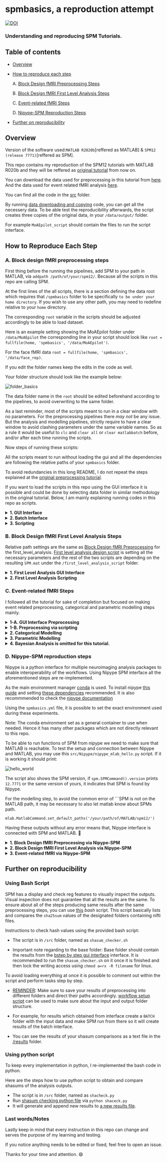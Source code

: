 # spmbasics, a reproduction attempt


[![DOI](https://zenodo.org/badge/784344321.svg)](https://zenodo.org/doi/10.5281/zenodo.10953222)
### Understanding  and reproducing SPM Tutorials.

<Project description>
  
## Table of contents

   * [Overview](#Overview)


   * [How to reproduce each step](#How-to-reproduce-each-step)

      A. [Block Design fMRI Preprocessing Steps](#a-block-design-fmri-preprocessing-steps)
      
      B. [Block Design fMRI First Level Analysis Steps](#b-block-design-fmri-first-level-analysis-steps)

      C. [Event-related fMRI Steps](#c-event-related-fmri-steps)

      D. [Nipype-SPM Reproduction Steps](#d-nipype-spm-reproduction-steps)

   * [Further on reproducibility](#Further-on-reproducibility)

## Overview


Version of the software used:```MATLAB R2020b```[reffered as MATLAB] & ```SPM12 (release 7771)```[reffered as SPM].

This repo contains my reproduction of the SPM12 tutorials with MATLAB R020b and they will be reffered as [original tutorial](https://www.fil.ion.ucl.ac.uk/spm/docs/tutorials/fmri/block/) from now on. 

You can download the data used for preprocessing in this tutorial from [here](https://www.fil.ion.ucl.ac.uk/spm/download/data/MoAEpilot/MoAEpilot.bids.zip). And the data used for event related fMRI analysis [here](https://www.fil.ion.ucl.ac.uk/spm/download/data/face_rep/face_rep.zip). 

You can find all the code in the [src](src) folder.

By running [data downloading and copying](src/workflowsetup.py) code, you can get all the necessery data. To be able test the reproducibility afterwards, the script creates three copies of the original data, in your ```/data/output/``` folder. 

For example ```MoAEpilot_script``` should contain the files to run the script interface.

## How to Reproduce Each Step

### A. Block design fMRI preprocessing steps 

First thing before the running the pipelines, add SPM to your path in MATLAB, via ```addpath /path/of/your/spm12/```. Because  all the scripts in this repo are calling SPM.

At the first lines of the all scripts, there is a section defining the data root which requires that ```/spmbasics``` folder to be specifically ```to be under your home directory```. If you wish to use any other path, you may need to redefine relative to your ```home``` directory. 

The corresponding ```root``` variable in the scripts should be adjusted accordingly to be able to load dataset.

Here is an example setting showing the MoAEpilot folder under  ```/data/MoAEpilot``` the corresponding line in your script should look like ```root = fullfile(home, 'spmbasics', '/data/MoAEpilot')```. 

For the face fMRI data ```root = fullfile(home, 'spmbasics', '/data/face_rep)```.

If you edit the folder names keep the edits in the code as well. 

Your folder structure should look like the example below:

![folder_basics](/figures/folder_basics.png)

 
The data folder name in the  ```root``` should be edited beforehand according to the pipelines, to avoid overwriting to the same folder. 

As a last reminder,  most of the scripts meant to run in a clear window with no parameters. For the preprocessing pipelines there *may not* be any issue. But the analysis and modelling pipelines, strictly require to have a clear window to avoid clashing parameters under the same variable names. So as a rule it would be useful to ```clc``` and ```clear all``` or ```clear matlabbatch``` before, and/or after each time running the scripts.


Now steps of running these scripts:

All the scripts meant to run without loading the gui and all the dependencies are following the relative paths of your  ```spmbasics``` folder. 

To avoid redundancies in this long README, I do not repeat the steps explained at the [original preprocessing tutorial](https://www.fil.ion.ucl.ac.uk/spm/docs/tutorials/fmri/block/preprocessing/realignment/).

If you want to load the scripts in this repo using the GUI interface it is possible and could be done by selecting data folder in similar methodology in the original tutorial.
Below, I am mainly explaining running codes in this repo as scripts.


<details>

<summary><strong> 1. GUI Interface </strong></summary>

<!--#### 1. GUI Interface:-->
 
 All the, ```.m``` files in the folder ```src/batch_step``` and they must be run subsequently. 
  1. Load and run [realignment_batch.m](src/batch_step/realignment_batch.m) first.
  Then run the script. It should produce a file starting with ```mean``` and ```r```. 
  2. Then run [slice timing_batch.m](src/batch_step/slice_timing_batch.m) 
      Run the script. It should produce a file starting with and ```ar```. 
  3. Follow by [coregistration_batch.m](src/batch_step/coregistration_batch.m).  Run the script and your anatomical images now be coregistered to the ```mean``` that we obtained at the realignment step. That means the header of the anatomical file changed after this step. 
  4. Continue by running [segmentation_batch.m](src/batch_step/segmentation_batch.m)
      Segmentation script produce different segmentations and the deformation field ```y_sub-01_T1w.nii```  in the ```/anat/``` folder according to the predefined tissue probability maps. 
   5. Load and run [normalization_batch.m](src/batch_step/normalisation_batch.m) 
      This script produces files starting with ```war```
   6. Lastly [smoothing_batch.m](src/batch_step/smoothing_batch.m) This script produces the files starting with ```s``` and at the end in the ```/func``` folder there must be a version of the subject file starting with ```swar```
</details>

<details>
<summary><strong> 2. Batch Interface </strong></summary>   

<!-- #### 2. Batch Interface -->

 For the Batch interface inside ```/batch``` folder ```preprocessing_batch_job.m``` should be run. 
 *  If you want to follow the GUI, steps below:
     1. Load the [batch interface GUI](src/batch/preprocessing_batch.m) at the first step of the Batch interface ```Realign: Estimate &Reslice ``` select your data by specifiying  ```Data> Session```. And the rest is the same with the [tutorial](https://www.fil.ion.ucl.ac.uk/spm/docs/tutorials/fmri/block/preprocessing/batch/).

     2. The rest of the script should run automatically using the relative paths of your data.

* If it does not work, follow the steps in the [original preprocessing tutorial](https://www.fil.ion.ucl.ac.uk/spm/docs/tutorials/fmri/block/preprocessing/batch/) to define paths of your anatomical data.

</details>

<details>
<summary><strong> 3. Scripting </strong></summary>

<!-- #### 3. For scripting --> 

 * To be able to run the scripting, in ```/script``` folder, ```/preprocessing_script_job.m``` is the main file and it should be run.
   * In this tutorial I only edited and used  ```preprocessing_script_job.m``` solely.
   
   * NOTE: In the ideal setting, ```preprocessing_script.m``` controls the job of [preprocessing_script_job.m](src/preprocessing_job.m), but currently ```preprocessing_script.m``` is redundant so does not exist in this repo.
   
</details>

### B. Block Design fMRI First Level Analysis Steps

Relative path settings are the same as [Block Design fMRI Preprocessing](Block_Design_fMRI_Preprocessing) for the first_level_analysis. [First level analysis design script](src/first_level_analysis_script/first_level_script_spec.m) is setting all the necessary parameters and the rest of the two scripts are depending on the resulting ```SPM.mat``` under the ```/first_level_analysis_script``` folder.

<details> 

<summary><strong> 1. First Level Analysis GUI Interface </strong></summary>

<!-- #### 1. GUI Interface: -->

* Run ```first_level_specification_gui.m``` firstly it will form the ```SPM.mat``` file at the ```/first_level_analysis_gui``` folder. 
* And then run ```first_level_estimation_gui.m```
* To be able to obtain the T staticstics and perform inference and rendering, [original first level analysis tutorial](https://www.fil.ion.ucl.ac.uk/spm/docs/tutorials/fmri/block/modelling/block_design/) should be followed. 
* At the end, it is possible to get a rendered figure showing activations: ![gui_figure](figures/FIRST_LEVEL/first_level_gui_render.png)
</details>

<details>
<summary> <strong> 2. First Level Analysis Scripting </strong></summary>

<!-- #### 2. Scripting:-->

* All the scripts should be loaded subsequently,
         
   1. ```first_level_specification_script.m``` produces the ```SPM.mat file in the ```first_level_specification_script``` folder. The following scripts are taking this file as an input.
   2. The ```first_level_estimation_script.m``` does the GLM estimation.
   3. ```first_level_inference_script.m``` does the rendering. Calculates the estimation parameters and the T level statistics.
   
Resulting render can be seen here : ![script_figure](figures/FIRST_LEVEL/first_level_script_render.png)

</details>   


### C. Event-related fMRI Steps

I followed all the tutorial for sake of completion but focused on making event related preprocessing, categorical and parametric modelling steps mainly. 

<details>

<summary> <strong> 1-A. GUI Interface Preprocessing </strong> </summary>

<!-- #### 1. Preprocessing -->
 
This part is following exact steps of the [original tutorial](https://www.fil.ion.ucl.ac.uk/spm/docs/tutorials/fmri/event/preprocessing/). All the code files exported from the saved ```mat``` files.

 *   All the, ```.m``` files in the folder ```src/event_related_gui/preprocessing``` and they must be run subsequently. 
      1. Load & run [realign.m](src/event_related_gui/preprocessing/realign.m) first. 
      Then run the script. It should produce a file starting with ```mean``` and ```r```. 
      
      2. Then run [slice timing.m](src/event_related_gui/preprocessing/slice_timing.m) 
      Run the script. It should produce a file starting with and ```ar```. 

      3. Follow it by [coreg.job.m](src/event_related_gui/preprocessing/coreg.job.m).  Run the script and your anatomical images now be coregistered to the ```mean``` that we obtained at the realignment step. 
      4. Continue by running [segmentat.m](src/event_related_gui/preprocessing/segment.m)
      Segmentation script produce different segmentations and the deformation field, in the ```/anat/``` folder according to the predefined tissue probability maps. 
      5. Run [normalise.m](src/event_related_gui/preprocessing/normalise.m) 
      This script produces files starting with ```war```
      6. Lastly [smooth.m](src/event_related_gui/preprocessing/smooth.m)
      This script produces the files starting with ```s``` and at the end in the ```/func``` folder there must be a version of the subject file starting with ```swar```

</details>

<details>
<summary><strong> 1-B. Preprocessing via scripting </strong></summary>
 
Run ```src/event_related_script/event_related_preprocessing_script.m```. And it should produce the exact same files with the gui interface in one step.

</details>

<details>

<summary><strong> 2. Categorical Modelling </strong></summary>

As a start, make sure that the file containing stimulus onset times in the dataset folder named ```sots.mat```  is loaded in the workspace. The scripting file is automatically loading it. 

<!--#### 2. Categorical Modeliing -->
 <details>

 <summary><strong>GUI Interface:</strong></summary>

In ```src/event_related_gui/categorical``` folder,
Firstly run ```categorical_spec.m```  firstly it will form the ```SPM.mat``` file, at the ```/event_related_gui``` folder. And then run ```categorical_est.job.m``` to do model estimation.

The further steps about the inference of the results is on the [event related tutorial page](https://www.fil.ion.ucl.ac.uk/spm/docs/tutorials/fmri/event/categorical/).

The figure highlighting the fstatistics can be seen here : ![ergui_figure](figures/EVENT_RELATED/er_fstat_gui.png)

 </details>

 <details>

 <summary><strong>Scripting:</strong></summary>

Run ```src/event_related_script/categorical_modelling.m```. 

It produces same result with the gui interface.

Resulting sample figure can be seen here : ![erscript_figure](figures/EVENT_RELATED/er_fstat_sc.png)
 </details>

</details>

<details>

<summary><strong> 3. Parametric Modelling  </strong></summary>

Similar to the categorical modelling,  ```sots.mat```   is necessary to be loaded in the workspace. 
<!--#### 3. Parametric Modelling-->
<details>

<summary><strong>GUI interface:</summary></strong>
   
Run ```parametric_spec.m```  firstly it will form the ```SPM.mat``` file at the ```/event_related_gui``` folder. And then run ```parametric_est.job.m```

The section describing inference steps to obtain the figure is on the [original event related tutorial](https://www.fil.ion.ucl.ac.uk/spm/docs/tutorials/fmri/event/parametric/).  
 
 Parametric lag effect can be seen like in this figure : ![eventlag_figure](figures/EVENT_RELATED/famouslag_gui.png)
 </details>

 <details>
 
 <summary><strong>Scripting:</strong></summary>

Run ```src/event_related_script/parametric_modelling.m```. It produces same result with the gui interface in single step.

Resulting figure is here : 
![eventlagsc_figure](figures/EVENT_RELATED/famouslag_sc.png)
 
 </details>

</details>


<details>

<summary> <strong>  4. Bayesian Analysis is omitted for this tutorial. </strong> </summary>
 

<!--#### 4. Bayesian Analysis-->

* Run ```bayesian_spec.m```  firstly it will form the ```SPM.mat``` file at the ```/event_related_gui``` folder. And then run ```bayesian_est.job.m```.

The inference should be followed at the [original event related tutorial](https://www.fil.ion.ucl.ac.uk/spm/docs/tutorials/fmri/event/bayesian/).

</details>

### D. Nipype-SPM reproduction steps

Nipype is a python interface for multiple neuroimaging analysis packages to enable interoperability of the workflows. Using Nipype SPM interface all the aforementioned steps are re-implemented. 

As the main environment manager [conda](https://conda.io/projects/conda/en/latest/index.html) is used. 
To install nipype [this guide](https://miykael.github.io/nipype_tutorial/notebooks/resources_installation.html) and setting [these dependencies](http://miykael.github.io/nipype-beginner-s-guide/installation.html#download-and-install-interfaces) recommended. It is also recommmended to check the [nipype documentation](https://nipype.readthedocs.io/en/latest/users/install.html)

Using the ```spmbasics.yml``` file,  it is possible to set the  exact environment used during these experiments. 

Note: The conda environment set as a general container to use when needed. Hence it has many other packages which are not directly relevant to this repo.


To be able to run functions of SPM from nipype we need to make sure that MATLAB is reachable. To test the setup and connection between Nipype and MATLAB, you may use this ```src/Nipype/nipype_mlab_hello.py``` script. If it is working it should print:

![hello_world](figures/nipype_hello.png)

The script also shows the SPM version, if ```spm.SPMCommand().version``` prints ```12.7771``` or the same version of yours, it indicates that SPM is found by Nipype. 

For the modelling step, to avoid the common error of ```SPM is not on the MATLAB path, it may be necessary to also let matlab know about SPMs path.

```mlab.MatlabCommand.set_default_paths('/your/path/of/MATLAB/spm12/')```


Having these outputs without any error means that, Nipype interface is connected with SPM and MATLAB. :partying_face:


<details> 
<summary> <strong> 1. Block Design fMRI Preprocessing via Nipype-SPM</strong> </summary>

To reproduce the block design preprocessing using [nipype preprocessing code](src/Nipype/nipype_spm_preproc.py) run  ``` python nipype_spm_preproc.py``` command. [Notebook](src/Nipype/Notebooks/nipype_spm_preproc.ipynb) version is also available as an alternative.

In addition to resulting preprocessed files, Nipype writes the worflow as graphs.



![Nipype First Figure](figures/colored_block.png)

A more detailed figure to check connections.

![Nipype Detailed](figures/flat_block_detailed.png)

When it works properly, datasink creates a separate folder of the desired outputs:

![datasinked folder](figures/propersink.png)

</details>

<details>

<summary> <strong>  2. Block Design fMRI First Level Analysis via Nipype-SPM</strong> </summary>

Run the [first level analysis code](https://github.com/mselimata/spmbasics/blob/NipypeFirstlvl/src/Nipype/nipype_spm_firstlvl.py) file with  ``` python spm_firstlevel.py``` command. Or the [Notebook](https://github.com/mselimata/spmbasics/blob/NipypeFirstlvl/src/Nipype/Notebooks/spm_firstlevel.ipynb) to have the results.

Note: Notebook and code works but they are not producing the same figures with the SPM.

Workflow graph:

![first level](figures/colored_l1analysis.png)

Intensity graph of the normalized output: 

![intensity graph](figures/normalized_plot.svg)
</details>

<details>
<summary> <strong> 3. Event-related fMRI via Nipype-SPM</strong></summary>

<details>
   <summary>3a. Preprocessing </summary> 

Run the [event related preprocessing code](https://github.com/mselimata/spmbasics/blob/NipypeEvent/src/Nipype/spm_event_preproc.py) file using ``` python spm_event_preproc.py``` command. Alternatively from [Notebook](https://github.com/mselimata/spmbasics/blob/NipypeEvent/src/Nipype/Notebooks/spm_event_preproc.ipynb) you can obtain the same results.

Difference: Originally functional data is in analyze format, for convenience of the pipeline, it is merged as a 4D nifti.

Workflow graph:
![preprocess event](figures/event_graph.png)

</details>
<details>
   <summary>3b. Categorical Modelling </summary> 


Run [Event related categorical modelling code](https://github.com/mselimata/spmbasics/blob/NipypeEvent/src/Nipype/spm_event_categorical.py) file via  ``` python spm_event_categorical.py``` command. or the [Notebook](https://github.com/mselimata/spmbasics/blob/NipypeEvent/src/Nipype/Notebooks/spm_event_categorical.ipynb). 

Workflow graph:
![categorical graph](figures/event_cat.png)

</details>

<details>
   <summary>3c. Parametric Modelling </summary> 

Run the [event related parametric modelling code](https://github.com/mselimata/spmbasics/blob/NipypeEvent/src/Nipype/spm_event_parametric.py) using ``` python spm_event_categorical.py```  command. [Notebook](https://github.com/mselimata/spmbasics/blob/NipypeEvent/src/Nipype/spm_event_parametric.ipynb) is also availabe as an alternative.

Workflow graph:
![Parametric graph](figures/event_param.png)

</details>

</details>

## Further on reproducibility

### Using Bash Script
SPM has a display and check reg features to visually inspect the outputs.
Visual inspection does not guarantee that all the results are the same.
To ensure about all of the steps producing same results after the same preprocessing steps, you can use [this](/src/shasum_checker.sh) *bash* script.
This script basically lists and compares the ```sha25sum``` values of the designated folders containing nifti files.  

Instructions to check hash values using the provided bash script:

* The script is in ```/src``` folder, named as ```shasum_checker.sh``` 

* Important note regarding to the base folder: Base folder should contain the results from the [bstep by step gui interface](https://www.fil.ion.ucl.ac.uk/spm/docs/tutorials/fmri/block/preprocessing/introduction/) interface. It is recommended to run the ```shasum_checker.sh``` on it once it is finished and then lock the writing access using ``` chmod a=rx -R filename ``` for linux. 

To avoid loading everything at once it is possible to comment out within the script and perform tasks step by step.

* <u> REMINDER</u>: Make sure to save your results of preprocessing into different folders and direct their paths accordingly. [workflow setup script](src/workflowsetup.py) can be used to make sure about the input and output folder structure.


* For example, for results which obtained from  interface create a ```BATCH``` folder with the input data and make SPM run from there so it will create results of the  batch interface.

* You can see the results of your shasum comparisons as a text file in the [/results](results/comparison_result.txt) folder.

### Using python script

To keep every implementation in python, I re-implemented the bash code in python. 

Here are the steps how to use python script to obtain and compare shasums of the analysis outputs.
* The script is in ```/src``` folder, named as ```shacheck.py``` 
* Run [shasum checking python file](src/shacheck.py) via ```python shaceck.py``` 
* It will generate and append new results to [a new results file](results/all_results.txt).



### Last words/Notes

Lastly keep in mind that every  instruction in this repo can change and serves the purpose of  my learning and testing. 

If you notice anything needs to be edited or fixed, feel free to open an issue. 

Thanks for your time and attention. :smile: 